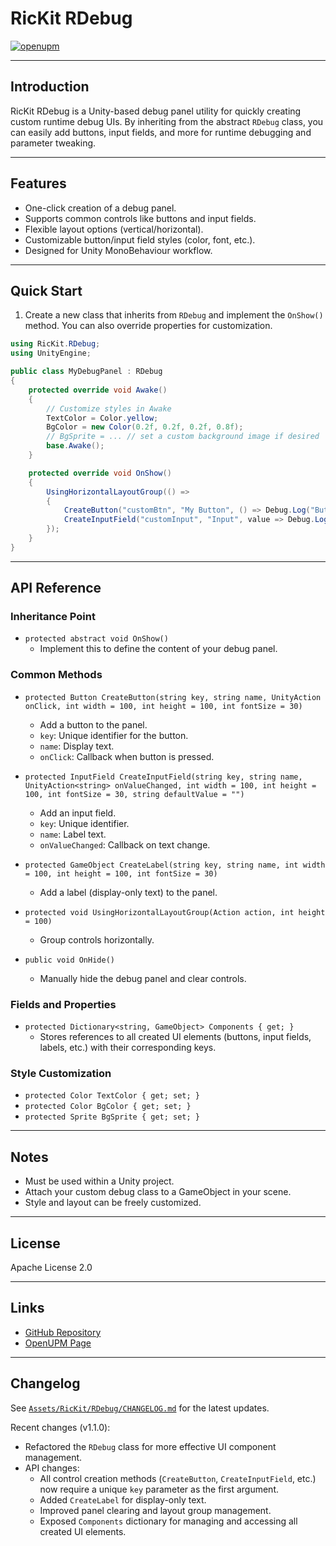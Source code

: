 # RicKit RDebug

[![openupm](https://img.shields.io/npm/v/com.rickit.rdebug?label=openupm&registry_uri=https://package.openupm.com)](https://openupm.com/packages/com.rickit.rdebug/)

---

## Introduction

RicKit RDebug is a Unity-based debug panel utility for quickly creating custom runtime debug UIs. By inheriting from the abstract `RDebug` class, you can easily add buttons, input fields, and more for runtime debugging and parameter tweaking.

---

## Features

- One-click creation of a debug panel.
- Supports common controls like buttons and input fields.
- Flexible layout options (vertical/horizontal).
- Customizable button/input field styles (color, font, etc.).
- Designed for Unity MonoBehaviour workflow.

---

## Quick Start

1. Create a new class that inherits from `RDebug` and implement the `OnShow()` method. You can also override properties for customization.

```csharp
using RicKit.RDebug;
using UnityEngine;

public class MyDebugPanel : RDebug
{
    protected override void Awake()
    {
        // Customize styles in Awake
        TextColor = Color.yellow;
        BgColor = new Color(0.2f, 0.2f, 0.2f, 0.8f);
        // BgSprite = ... // set a custom background image if desired
        base.Awake();
    }

    protected override void OnShow()
    {
        UsingHorizontalLayoutGroup(() =>
        {
            CreateButton("customBtn", "My Button", () => Debug.Log("Button clicked!"));
            CreateInputField("customInput", "Input", value => Debug.Log($"Input: {value}"));
        });
    }
}
```

---

## API Reference

### Inheritance Point

- `protected abstract void OnShow()`
  - Implement this to define the content of your debug panel.

### Common Methods

- `protected Button CreateButton(string key, string name, UnityAction onClick, int width = 100, int height = 100, int fontSize = 30)`
  - Add a button to the panel.
  - `key`: Unique identifier for the button.
  - `name`: Display text.
  - `onClick`: Callback when button is pressed.

- `protected InputField CreateInputField(string key, string name, UnityAction<string> onValueChanged, int width = 100, int height = 100, int fontSize = 30, string defaultValue = "")`
  - Add an input field.
  - `key`: Unique identifier.
  - `name`: Label text.
  - `onValueChanged`: Callback on text change.

- `protected GameObject CreateLabel(string key, string name, int width = 100, int height = 100, int fontSize = 30)`
  - Add a label (display-only text) to the panel.

- `protected void UsingHorizontalLayoutGroup(Action action, int height = 100)`
  - Group controls horizontally.

- `public void OnHide()`
  - Manually hide the debug panel and clear controls.

### Fields and Properties

- `protected Dictionary<string, GameObject> Components { get; }`
  - Stores references to all created UI elements (buttons, input fields, labels, etc.) with their corresponding keys.

### Style Customization

- `protected Color TextColor { get; set; }`
- `protected Color BgColor { get; set; }`
- `protected Sprite BgSprite { get; set; }`

---

## Notes

- Must be used within a Unity project.
- Attach your custom debug class to a GameObject in your scene.
- Style and layout can be freely customized.

---

## License

Apache License 2.0

---

## Links

- [GitHub Repository](https://github.com/rickytheoldtree/com.rickit.rdebug)
- [OpenUPM Page](https://openupm.com/packages/com.rickit.rdebug/)

---

## Changelog

See [`Assets/RicKit/RDebug/CHANGELOG.md`](Assets/RicKit/RDebug/CHANGELOG.md) for the latest updates.

Recent changes (v1.1.0):
- Refactored the `RDebug` class for more effective UI component management.
- API changes:  
  - All control creation methods (`CreateButton`, `CreateInputField`, etc.) now require a unique `key` parameter as the first argument.
  - Added `CreateLabel` for display-only text.
  - Improved panel clearing and layout group management.
  - Exposed `Components` dictionary for managing and accessing all created UI elements.
